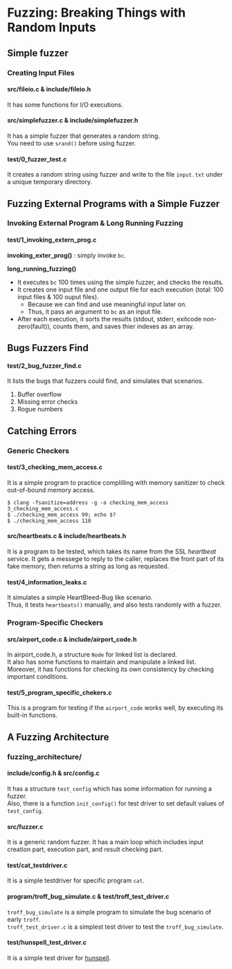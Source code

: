 # Fuzzing: Breaking Things with Random Inputs

<!-- How To Build and Run -->

## Simple fuzzer

### Creating Input Files

#### src/fileio.c & include/fileio.h
It has some functions for I/O executions. 
#### src/simplefuzzer.c & include/simplefuzzer.h
It has a simple fuzzer that generates a random string.<br>
You need to use `srand()` before using fuzzer.

#### test/0_fuzzer_test.c
It creates a random string using fuzzer and write to the file `input.txt` under a unique temporary directory.

## Fuzzing External Programs with a Simple Fuzzer

### Invoking External Program & Long Running Fuzzing

#### test/1_invoking_extern_prog.c

**invoking_exter_prog()** : simply invoke `bc`.

**long_running_fuzzing()**
- It executes `bc` 100 times using the simple fuzzer, and checks the results.
- It creates one input file and one output file for each execution (total: 100 input files & 100 ouput files).
  - Because we can find and use meaningful input later on.
  - Thus, it pass an argument to `bc` as an input file.
- After each execution, it sorts the results (stdout, stderr, exitcode non-zero(fault)), counts them, and saves thier indexes as an array.


## Bugs Fuzzers Find
#### test/2_bug_fuzzer_find.c
It lists the bugs that fuzzers could find, and simulates that scenarios.
1. Buffer overflow
2. Missing error checks
3. Rogue numbers


## Catching Errors

### Generic Checkers
#### test/3_checking_mem_access.c
It is a simple program to practice complilling with memory sanitizer to check out-of-bound memory access.
```
$ clang -fsanitize=address -g -o checking_mem_access 3_checking_mem_access.c
$ ./checking_mem_access 99; echo $?
$ ./checking_mem_access 110
```

#### src/heartbeats.c & include/heartbeats.h
It is a program to be tested, which takes its name from the SSL *heartbeat* service. It gets a messege to reply to the caller, replaces the front part of its fake memory, then returns a string as long as requested.

#### test/4_information_leaks.c
It simulates a simple HeartBleed-Bug like scenario.<br>
Thus, it tests `heartbeats()` manually, and also tests randomly with a fuzzer.


### Program-Specific Checkers

#### src/airport_code.c & include/airport_code.h
In airport_code.h, a structure `Node` for linked list is declared.<br>
It also has some functions to maintain and manipulate a linked list.<br>
Moreover, it has functions for checking its own consistency by checking important conditions.

#### test/5_program_specific_chekers.c
This is a program for testing if the `airport_code` works well, by executing its built-in functions.


## A Fuzzing Architecture

### fuzzing_architecture/

#### include/config.h & src/config.c
It has a structure `test_config` which has some information for running a fuzzer.<br>
Also, there is a function `init_config()` for test driver to set default values of `test_config`.

#### src/fuzzer.c
It is a generic random fuzzer. It has a main loop which includes input creation part, execution part, and result checking part.

#### test/cat_testdriver.c
It is a simple testdriver for specific program `cat`.

#### program/troff_bug_simulate.c & test/troff_test_driver.c
`troff_bug_simulate` is a simple program to simulate the bug scenario of early `troff`.<br>
`troff_test_driver.c` is a simplest test driver to test the `troff_bug_simulate`.

#### test/hunspell_test_driver.c
It is a simple test driver for [hunspell](https://github.com/hunspell/hunspell).